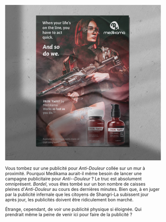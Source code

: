 ![Pain Away ad](/resources/lore/pain%20away%20ad%20on%20wall.png)

Vous tombez sur une publicité pour *Anti-Douleur* collée sur un mur à proximité. Pourquoi Medikama aurait-il même besoin de lancer une campagne publicitaire pour *Anti--Douleur* ? Le truc est absolument omniprésent. _Bordel_, vous êtes tombé sur un bon nombre de caisses pleines d'*Anti-Douleur* au cours des dernières minutes. Bien que, à en juger par la publicité infernale que les citoyens de Shangri-La subissent jour après jour, les publicités doivent être ridiculement bon marché.

Étrange, cependant, de voir une publicité physique si éloignée. Qui prendrait même la peine de venir ici pour faire de la publicité ?

